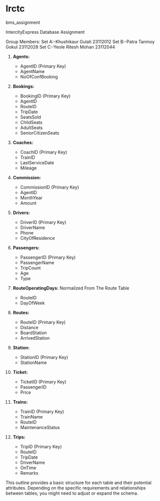 # Irctc 

bms_assignment

IntercityExpress Database Assignment

Group Members: Set A:-Khushikaur Gulati
              23112012
               Set B:-Patra Tanmoy Gokul 
              23112028
               Set C:-Yeole Ritesh Mohan 
              23112044



1. **Agents:**
    - AgentID (Primary Key)
    - AgentName
    - NoOfConfBooking

2. **Bookings:**
    - BookingID (Primary Key)
    - AgentID
    - RouteID
    - TripDate
    - SeatsSold
    - ChildSeats
    - AdultSeats
    - SeniorCitizenSeats

3. **Coaches:**
    - CoachID (Primary Key)
    - TrainID
    - LastServiceDate
    - Mileage

4. **Commission:**
    - CommissionID (Primary Key)
    - AgentID
    - MonthYear
    - Amount

5. **Drivers:**
    - DriverID (Primary Key)
    - DriverName
    - Phone
    - CityOfResidence

6. **Passengers:**
    - PassengerID (Primary Key)
    - PassengerName
    - TripCount
    - Age
    - Type

7. **RouteOperatingDays:**
   Normalized From The Route Table
    - RouteID
    - DayOfWeek


8. **Routes:**
    - RouteID (Primary Key)
    - Distance
    - BoardStation
    - ArrivedStation

9. **Station:**
    - StationID (Primary Key)
    - StationName
  
10. **Ticket:**
    - TicketID (Primary Key)
    - PassengerID
    - Price

11. **Trains:**
    - TrainID (Primary Key)
    - TrainName
    - RouteID
    - MaintenanceStatus

12. **Trips:**
    - TripID (Primary Key)
    - RouteID 
    - TripDate
    - DriverName
    - OnTime
    - Remarks

This outline provides a basic structure for each table and their potential attributes. Depending on the specific requirements and relationships between tables, you might need to adjust or expand the schema.
